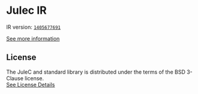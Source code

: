 # Julec IR

IR version: [`1405677691`](https://github.com/julelang/jule/tree/14056776916717799a6120a4597ed69f3392d7f6)

[See more information](https://manual.jule.dev/getting-started/install-from-source/compile-from-ir.html)

## License

The JuleC and standard library is distributed under the terms of the BSD 3-Clause license. \
[See License Details](./LICENSE)
